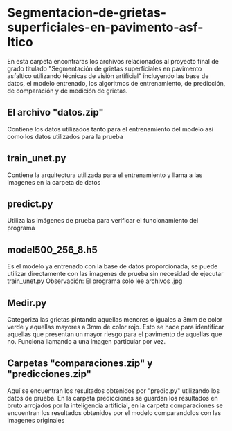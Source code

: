 # Segmentacion-de-grietas-superficiales-en-pavimento-asf-ltico
En esta carpeta encontraras los archivos relacionados al proyecto final de grado titulado "Segmentación de grietas superficiales en pavimento asfaltico utilizando técnicas de visión artificial" incluyendo las base de datos, el modelo entrenado, los algoritmos de entrenamiento, de predicción, de comparación y de medición de grietas.
## El archivo "datos.zip"
Contiene los datos utilizados tanto para el entrenamiento del modelo así como los datos utilizados para la prueba
## train_unet.py
Contiene la arquitectura utilizada para el entrenamiento y llama a las imagenes en la carpeta de datos
## predict.py
Utiliza las imágenes de prueba para verificar el funcionamiento del programa
## model500_256_8.h5
Es el modelo ya entrenado con la base de datos proporcionada, se puede utilizar directamente con las imagenes de prueba sin necesidad de ejecutar train_unet.py
Observación: El programa solo lee archivos .jpg
## Medir.py 
Categoriza las grietas pintando aquellas menores o iguales a 3mm de color verde y aquellas mayores a 3mm de color rojo. Esto se hace para identificar aquellas que presentan un mayor riesgo para el pavimento de aquellas que no. Funciona llamando a una imagen particular por vez.
## Carpetas "comparaciones.zip" y "predicciones.zip"
Aquí se encuentran los resultados obtenidos por "predic.py" utilizando los datos de prueba. En la carpeta predicciones se guardan los resultados en bruto arrojados por la inteligencia artificial, en la carpeta comparaciones se encuentran los resultados obtenidos por el modelo comparandolos con las imagenes originales
